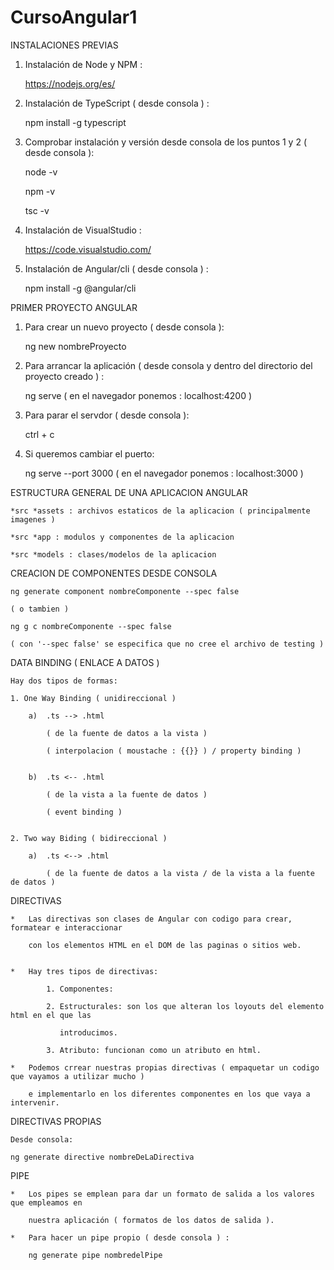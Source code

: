 # CursoAngular1

INSTALACIONES PREVIAS

1. Instalación de Node y NPM :

    https://nodejs.org/es/

2. Instalación de TypeScript ( desde consola ) :

    npm install -g typescript

3. Comprobar instalación y versión desde consola de los puntos 1 y 2 ( desde consola ):

    node -v

    npm -v

    tsc -v

4. Instalación de VisualStudio :

    https://code.visualstudio.com/

5. Instalación de Angular/cli ( desde consola ) :

    npm install -g @angular/cli

PRIMER PROYECTO ANGULAR


1. Para crear un nuevo proyecto ( desde consola ):

    ng new nombreProyecto


2. Para arrancar la aplicación ( desde consola y dentro del directorio del proyecto creado ) :

    ng serve  ( en el navegador ponemos : localhost:4200 )   


3. Para parar el servdor ( desde consola ): 

    ctrl + c


4. Si queremos cambiar el puerto: 

    ng serve --port 3000 ( en el navegador ponemos : localhost:3000 )   


ESTRUCTURA GENERAL DE UNA APLICACION ANGULAR

    *src *assets : archivos estaticos de la aplicacion ( principalmente imagenes )

    *src *app : modulos y componentes de la aplicacion

    *src *models : clases/modelos de la aplicacion

CREACION DE COMPONENTES DESDE CONSOLA

    ng generate component nombreComponente --spec false

    ( o tambien )

    ng g c nombreComponente --spec false

    ( con '--spec false' se especifica que no cree el archivo de testing )

DATA BINDING ( ENLACE A DATOS )

    Hay dos tipos de formas:

    1. One Way Binding ( unidireccional )

        a)  .ts --> .html 

            ( de la fuente de datos a la vista )

            ( interpolacion ( moustache : {{}} ) / property binding )


        b)  .ts <-- .html

            ( de la vista a la fuente de datos )

            ( event binding )


    2. Two way Biding ( bidireccional )

        a)  .ts <--> .html

            ( de la fuente de datos a la vista / de la vista a la fuente de datos )

DIRECTIVAS

    *   Las directivas son clases de Angular con codigo para crear, formatear e interaccionar

        con los elementos HTML en el DOM de las paginas o sitios web.


    *   Hay tres tipos de directivas:

            1. Componentes: 

            2. Estructurales: son los que alteran los loyouts del elemento html en el que las

               introducimos.

            3. Atributo: funcionan como un atributo en html.

    *   Podemos crrear nuestras propias directivas ( empaquetar un codigo que vayamos a utilizar mucho )
    
        e implementarlo en los diferentes componentes en los que vaya a intervenir.

DIRECTIVAS PROPIAS

    Desde consola:

    ng generate directive nombreDeLaDirectiva

PIPE

    *   Los pipes se emplean para dar un formato de salida a los valores que empleamos en 
    
        nuestra aplicación ( formatos de los datos de salida ).

    *   Para hacer un pipe propio ( desde consola ) : 

        ng generate pipe nombredelPipe